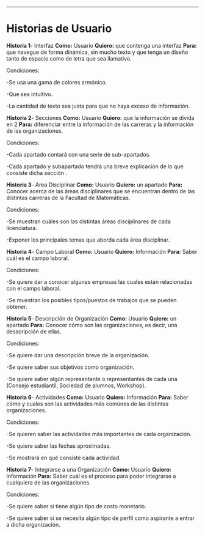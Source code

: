 ***
# Historias de Usuario

**Historia 1**- Interfaz **Como:** Usuario **Quiero:** que contenga una interfaz **Para:** que navegue de forma dinámica, sin mucho texto y que tenga un diseño tanto de espacio como de letra que sea llamativo.

  Condiciones:
  
  -Se usa una gama de colores armónico.
  
  -Que sea intuitivo.
  
  -La cantidad de texto sea justa para que no haya exceso de información.
  
 **Historia 2**- Secciones **Como:** Usuario **Quiero:** que la información se divida en 2 **Para:** diferenciar entre la información de las carreras y la información de las organizaciones.
  
  Condiciones:
  
  -Cada apartado contará con una serie de sub-apartados.
  
  -Cada apartado y subapartado tendrá una breve explicación de lo que consiste dicha sección .
  
**Historia 3**- Area Disciplinar **Como:** Usuario **Quiero:** un apartado **Para:** Conocer acerca de las áreas disciplinares que se encuentran dentro de las distintas carreras de la Facultad de Matemáticas.

  Condiciones:
  
  -Se muestran cuáles son las distintas áreas disciplinares de cada licenciatura.
  
  -Exponer los principales temas que aborda cada área disciplinar.
  
**Historia 4**- Campo Laboral **Como:** Usuario **Quiero:** Información **Para:** Saber cuál es el campo laboral.

  Condiciones:
  
  -Se quiere dar a conocer algunas empresas las cuales están relacionadas con el campo laboral.
  
  -Se muestran los posibles tipos/puestos de trabajos que se pueden obtener.
  
**Historia 5**- Descripción de Organización **Como:** Usuario **Quiero:** un apartado **Para:** Conocer cómo son las organizaciones, es decir, una desscripción de ellas.

  Condiciones:
  
  -Se quiere dar una descripción breve de la organización.
  
  -Se quiere saber sus objetivos como organización.
  
  -Se quiere saber algún representante o representantes de cada una (Consejo estudiantil, Sociedad de alumnos, Workshop).
  
**Historia 6**- Actividades **Como:** Usuario **Quiero:** Información **Para:** Saber cómo y cuales son las actividades más comúnes de las distintas organizaciones.

  Condiciones:
  
  -Se quieren saber las actividades más importantes de cada organización.
  
  -Se quiere saber las fechas aproximadas.
  
  -Se mostrará en qué consiste cada actividad.
  
**Historia 7**- Integrarse a una Organización **Como:** Usuario **Quiero:** Información **Para:** Saber cuál es el proceso para poder integrarse a cualquiera de las organizaciones.

  Condiciones:
  
  -Se quiere saber si tiene algún tipo de costo monetario.
  
  -Se quiere saber si se necesita algún tipo de perfil como aspirante a entrar a dicha organización.
